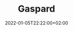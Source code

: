 ---
title: Biographie Gaspard
date: 2022-01-05T22:22:00+02:00
draft: false
description: Biographie de Gaspard Vignon
title: Gaspard
text_groups:
  - namel: Gaspard Vignon
    email: <a href="mailto:gaspard@marmotteproductions.ch">gaspard@marmotteproductions.ch</a>
  - name: <img src="/marmotteprod-siteproto/uploads/portraits/gaspard.png">
    description: <p>Gaspard Vignon obtient un Bachelor à la Haute École de musique de Lausanne en 2013, puis un Master spécialisé en histoire, théorie et pratique du cinéma en 2017 à l’Université de Lausanne. Il se consacre tout autant à des projets musicaux qu’à une carrière cinématographique, avec pour envie de développer des projets artistiques ambitieux et novateurs. </p> <br> <p> En musique, cela passe par l’organisation de concerts et spectacles musicaux avec les chœurs et ensembles qu’il dirige. Il participe régulièrement à des projets de création musicale en tant que chanteur, saxophoniste ou pianiste et, en 2019, il complète sa formation musicale par un certificat supérieur de direction de chœur CH II. Côté cinéma, Gaspard Vignon travaille de 2017 à 2021 au sein de Bande à part Films, à Lausanne, et se forme ainsi à la production de films aux côtés de Lionel Baier, Jean-Stéphane Bron, Ursula Meier et Frédéric Mermoud. </p> <br> <p>À côté de ce travail d’assistant de production, il accomplit divers mandats en lien avec l’écriture ou encore la postproduction des projets de la société de production lausannoise. En 2021, il prend part au tournage du dernier long-métrage d’Ursula Meier (La Ligne), assiste Lionel Baier dans l’écriture d’un projet documentaire (Sauver la nuit) et collabore à l’écriture d’une série développée par Jean-Stéphane Bron (The Deal, fiction 6x52’). </p> <br> <p>Gaspard Vignon travaille aussi occasionnellement comme compositeur pour l’image. En 2021, il signe notamment la musique de Journal d’une ambulancière (Doc TV 52’). Par ailleurs, il enseigne depuis 2014 à l’École romande d’art et communication (ERACOM) et partage ainsi le fruit de ses recherches sur l’analyse du son et de la musique au cinéma dans un cours hebdomadaire de « Culture audio ».</p>
---